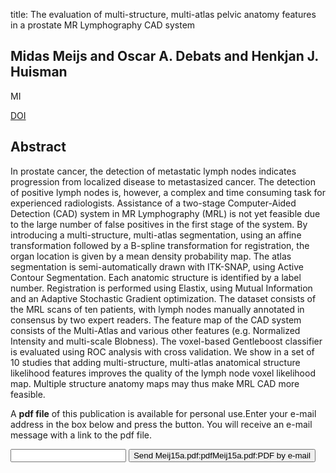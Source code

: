 title: The evaluation of multi-structure, multi-atlas pelvic anatomy features in a prostate MR Lymphography CAD system

## Midas Meijs and Oscar A. Debats and Henkjan J. Huisman
MI

<a href="https://doi.org/10.1117/12.2082708">DOI</a>

## Abstract
In prostate cancer, the detection of metastatic lymph nodes indicates progression from localized disease to metastasized cancer. The detection of positive lymph nodes is, however, a complex and time consuming task for experienced radiologists. Assistance of a two-stage Computer-Aided Detection (CAD) system in MR Lymphography (MRL) is not yet feasible due to the large number of false positives in the first stage of the system. By introducing a multi-structure, multi-atlas segmentation, using an affine transformation followed by a B-spline transformation for registration, the organ location is given by a mean density probability map. The atlas segmentation is semi-automatically drawn with ITK-SNAP, using Active Contour Segmentation. Each anatomic structure is identified by a label number. Registration is performed using Elastix, using Mutual Information and an Adaptive Stochastic Gradient optimization. The dataset consists of the MRL scans of ten patients, with lymph nodes manually annotated in consensus by two expert readers. The feature map of the CAD system consists of the Multi-Atlas and various other features (e.g. Normalized Intensity and multi-scale Blobness). The voxel-based Gentleboost classifier is evaluated using ROC analysis with cross validation. We show in a set of 10 studies that adding multi-structure, multi-atlas anatomical structure likelihood features improves the quality of the lymph node voxel likelihood map. Multiple structure anatomy maps may thus make MRL CAD more feasible.

A <b>pdf file</b> of this publication is available for personal use.Enter your e-mail address in the box below and press the button. You will receive an e-mail message with a link to the pdf file.
<form action="sender.php">  <input type="text" name="email">  <input type="submit" value="Send Meij15a.pdf:pdfMeij15a.pdf:PDF by e-mail"></form>